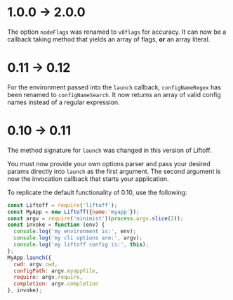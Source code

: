# 1.0.0 -> 2.0.0
The option `nodeFlags` was renamed to `v8flags` for accuracy. It can now be a callback taking method that yields an array of flags, **or** an array literal.

# 0.11 -> 0.12
For the environment passed into the `launch` callback, `configNameRegex` has been renamed to `configNameSearch`.  It now returns an array of valid config names instead of a regular expression.

# 0.10 -> 0.11
The method signature for `launch` was changed in this version of Liftoff.

You must now provide your own options parser and pass your desired params directly into `launch` as the first argument.  The second argument is now the invocation callback that starts your application.

To replicate the default functionality of 0.10, use the following:
```js
const Liftoff = require('liftoff');
const MyApp = new Liftoff({name:'myapp'});
const argv = require('minimist')(process.argv.slice(2));
const invoke = function (env) {
  console.log('my environment is:', env);
  console.log('my cli options are:', argv);
  console.log('my liftoff config is:', this);
};
MyApp.launch({
  cwd: argv.cwd,
  configPath: argv.myappfile,
  require: argv.require,
  completion: argv.completion
}, invoke);
```

